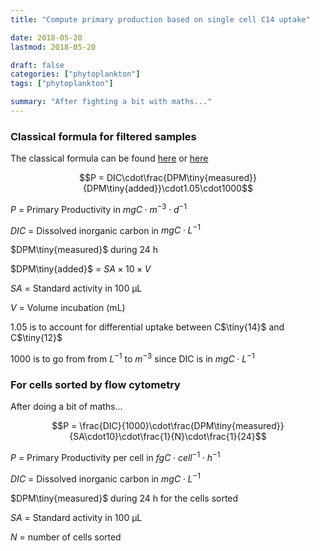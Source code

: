 ```yaml
---
title: "Compute primary production based on single cell C14 uptake"

date: 2018-05-20
lastmod: 2018-05-20

draft: false
categories: ["phytoplankton"]
tags: ["phytoplankton"]

summary: "After fighting a bit with maths..."
---
```


### Classical formula for filtered samples

The classical formula can be found [here](http://hahana.soest.hawaii.edu/hot/protocols/chap14.html) or [here](http://www.montana.edu/priscu/documents/LTER-methods-web-page/Method_Manual_AC_22_Feb_2017.pdf)

$$P = DIC\cdot\frac{DPM\tiny{measured}}{DPM\tiny{added}}\cdot1.05\cdot1000$$

$P$ = Primary Productivity in $mgC \cdot m^{-3} \cdot d^{-1}$

$DIC$ = Dissolved inorganic carbon in  $mgC \cdot L^{-1}$

$DPM\tiny{measured}$ during 24 h

$DPM\tiny{added}$ = $SA \times 10 \times  V$

$SA$ = Standard activity in 100 µL

$V$ = Volume incubation (mL)

1.05 is to account for differential uptake between C$\tiny{14}$ and C$\tiny{12}$

1000 is to go from from $L^{-1}$ to $m^{-3}$ since DIC is in $mgC \cdot L^{-1}$


### For cells sorted by flow cytometry

After doing a bit of maths...

$$P = \frac{DIC}{1000}\cdot\frac{DPM\tiny{measured}}{SA\cdot10}\cdot\frac{1}{N}\cdot\frac{1}{24}$$

$P$ = Primary Productivity per cell in $fgC \cdot cell^{-1} \cdot h^{-1}$

$DIC$ = Dissolved inorganic carbon in  $mgC \cdot L^{-1}$

$DPM\tiny{measured}$ during 24 h for the cells sorted

$SA$ = Standard activity in 100 µL

$N$ = number of cells sorted
